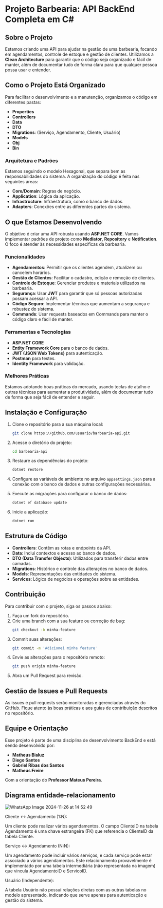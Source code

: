 # Projeto Barbearia: API BackEnd Completa em C#

## Sobre o Projeto
Estamos criando uma API para ajudar na gestão de uma barbearia, focando em agendamentos, controle de estoque e gestão de clientes. Utilizamos a **Clean Architecture** para garantir que o código seja organizado e fácil de manter, além de documentar tudo de forma clara para que qualquer pessoa possa usar e entender.

## Como o Projeto Está Organizado
Para facilitar o desenvolvimento e a manutenção, organizamos o código em diferentes pastas:

- **Properties**
- **Controllers**
- **Data**
- **DTO**
- **Migrations**: (Serviço, Agendamento, Cliente, Usuário)
- **Models**
- **Obj**
- **Bin**

### Arquitetura e Padrões
Estamos seguindo o modelo Hexagonal, que separa bem as responsabilidades do sistema. A organização do código é feita nas seguintes áreas:

- **Core/Domain**: Regras de negócio.
- **Application**: Lógica da aplicação.
- **Infrastructure**: Infraestrutura, como o banco de dados.
- **Adapters**: Conexões entre as diferentes partes do sistema.

## O que Estamos Desenvolvendo
O objetivo é criar uma API robusta usando **ASP.NET CORE**. Vamos implementar padrões de projeto como **Mediator**, **Repository** e **Notification**. O foco é atender às necessidades específicas da barbearia.

### Funcionalidades
- **Agendamentos**: Permitir que os clientes agendem, atualizem ou cancelem horários.
- **Gestão de Clientes**: Facilitar o cadastro, edição e remoção de clientes.
- **Controle de Estoque**: Gerenciar produtos e materiais utilizados na barbearia.
- **Segurança**: Usar **JWT** para garantir que só pessoas autorizadas possam acessar a API.
- **Código Seguro**: Implementar técnicas que aumentam a segurança e robustez do sistema.
- **Commands**: Usar requests baseados em Commands para manter o código claro e fácil de manter.

### Ferramentas e Tecnologias
- **ASP.NET CORE**
- **Entity Framework Core** para o banco de dados.
- **JWT (JSON Web Tokens)** para autenticação.
- **Postman** para testes.
- **Identity Framework** para validação.

### Melhores Práticas
Estamos adotando boas práticas do mercado, usando teclas de atalho e outras técnicas para aumentar a produtividade, além de documentar tudo de forma que seja fácil de entender e seguir.

## Instalação e Configuração
1. Clone o repositório para a sua máquina local:
   ```bash
   git clone https://github.com/usuario/barbearia-api.git
   ```

2. Acesse o diretório do projeto:
   ```bash
   cd barbearia-api
   ```

3. Restaure as dependências do projeto:
   ```bash
   dotnet restore
   ```

4. Configure as variáveis de ambiente no arquivo `appsettings.json` para a conexão com o banco de dados e outras configurações necessárias.

5. Execute as migrações para configurar o banco de dados:
   ```bash
   dotnet ef database update
   ```

6. Inicie a aplicação:
   ```bash
   dotnet run
   ```

## Estrutura de Código
- **Controllers**: Contêm as rotas e endpoints da API.
- **Data**: Inclui contextos e acesso ao banco de dados.
- **DTO (Data Transfer Objects)**: Utilizados para transferir dados entre camadas.
- **Migrations**: Histórico e controle das alterações no banco de dados.
- **Models**: Representações das entidades do sistema.
- **Services**: Lógica de negócios e operações sobre as entidades.

## Contribuição
Para contribuir com o projeto, siga os passos abaixo:

1. Faça um fork do repositório.
2. Crie uma branch com a sua feature ou correção de bug:
   ```bash
   git checkout -b minha-feature
   ```
3. Commit suas alterações:
   ```bash
   git commit -m 'Adicionei minha feature'
   ```
4. Envie as alterações para o repositório remoto:
   ```bash
   git push origin minha-feature
   ```
5. Abra um Pull Request para revisão.

## Gestão de Issues e Pull Requests
As issues e pull requests serão monitoradas e gerenciadas através do GitHub. Fique atento às boas práticas e aos guias de contribuição descritos no repositório.

## Equipe e Orientação
Esse projeto é parte de uma disciplina de desenvolvimento BackEnd e está sendo desenvolvido por:

- **Matheus Bialuz**
- **Diego Santos**
- **Gabriel Ribas dos Santos**
- **Matheus Freire**

Com a orientação do **Professor Mateus Pereira**.

## Diagrama entidade-relacionamento

![WhatsApp Image 2024-11-26 at 14 52 49](https://github.com/user-attachments/assets/987ab240-4b9d-412f-9df5-2a54085ac55c)

Cliente <-> Agendamento (1:N):

Um cliente pode realizar vários agendamentos.
O campo ClienteID na tabela Agendamento é uma chave estrangeira (FK) que referencia o ClienteID da tabela Cliente.


Serviço <-> Agendamento (N:N):

Um agendamento pode incluir vários serviços, e cada serviço pode estar associado a vários agendamentos.
Este relacionamento provavelmente é implementado por uma tabela intermediária (não representada na imagem) que vincula AgendamentoID e ServicoID.


Usuário (Independente):

A tabela Usuário não possui relações diretas com as outras tabelas no modelo apresentado, indicando que serve apenas para autenticação e gestão do sistema.


